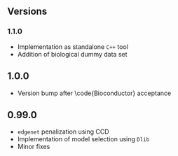 ## Versions

### 1.1.0
  
* Implementation as standalone `C++` tool
* Addition of biological dummy data set


## 1.0.0

* Version bump after \code{Bioconductor} acceptance


## 0.99.0
  
* `edgenet` penalization using CCD
* Implementation of model selection using `Dlib`
* Minor fixes
